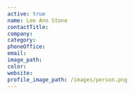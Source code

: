 ```yaml
---
active: true
name: Lee Ann Stone
contactTitle:
company:
category:
phoneOffice:
email:
image_path:
color:
website:
profile_image_path: /images/person.png
---
```

